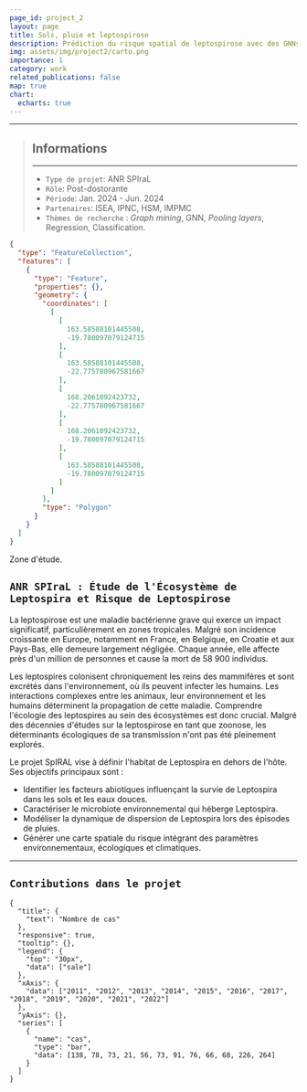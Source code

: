 ```yaml
---
page_id: project_2
layout: page
title: Sols, pluie et leptospirose
description: Prédiction du risque spatial de leptospirose avec des GNNs
img: assets/img/project2/carto.png
importance: 1
category: work
related_publications: false
map: true
chart:
  echarts: true
---
```


---

> ## Informations
>
> ---
>
> - `Type de projet`: ANR SPIraL
> - `Rôle`: Post-dostorante
> - `Période`: Jan. 2024 - Jun. 2024
> - `Partenaires`: ISEA, IPNC, HSM, IMPMC
> - `Thèmes de recherche` : _Graph mining_, GNN, _Pooling layers_, Regression, Classification.

```geojson
{
  "type": "FeatureCollection",
  "features": [
    {
      "type": "Feature",
      "properties": {},
      "geometry": {
        "coordinates": [
          [
            [
              163.58588101445508,
              -19.780097079124715
            ],
            [
              163.58588101445508,
              -22.775780967581667
            ],
            [
              168.2061092423732,
              -22.775780967581667
            ],
            [
              168.2061092423732,
              -19.780097079124715
            ],
            [
              163.58588101445508,
              -19.780097079124715
            ]
          ]
        ],
        "type": "Polygon"
      }
    }
  ]
}
```

<div class="caption">
    Zone d'étude.
</div>

## `ANR SPIraL : Étude de l'Écosystème de Leptospira et Risque de Leptospirose`

La leptospirose est une maladie bactérienne grave qui exerce un impact significatif, particulièrement en zones tropicales. Malgré son incidence croissante en Europe, notamment en France, en Belgique, en Croatie et aux Pays-Bas, elle demeure largement négligée. Chaque année, elle affecte près d'un million de personnes et cause la mort de 58 900 individus.

Les leptospires colonisent chroniquement les reins des mammifères et sont excrétés dans l'environnement, où ils peuvent infecter les humains. Les interactions complexes entre les animaux, leur environnement et les humains déterminent la propagation de cette maladie. Comprendre l'écologie des leptospires au sein des écosystèmes est donc crucial. Malgré des décennies d'études sur la leptospirose en tant que zoonose, les déterminants écologiques de sa transmission n'ont pas été pleinement explorés.

Le projet SpIRAL vise à définir l'habitat de Leptospira en dehors de l'hôte. Ses objectifs principaux sont :

- Identifier les facteurs abiotiques influençant la survie de Leptospira dans les sols et les eaux douces.
- Caractériser le microbiote environnemental qui héberge Leptospira.
- Modéliser la dynamique de dispersion de Leptospira lors des épisodes de pluies.
- Générer une carte spatiale du risque intégrant des paramètres environnementaux, écologiques et climatiques.

---

## `Contributions dans le projet`

```echarts
{
  "title": {
    "text": "Nombre de cas"
  },
  "responsive": true,
  "tooltip": {},
  "legend": {
    "top": "30px",
    "data": ["sale"]
  },
  "xAxis": {
    "data": ["2011", "2012", "2013", "2014", "2015", "2016", "2017", "2018", "2019", "2020", "2021", "2022"]
  },
  "yAxis": {},
  "series": [
    {
      "name": "cas",
      "type": "bar",
      "data": [138, 78, 73, 21, 56, 73, 91, 76, 66, 68, 226, 264]
    }
  ]
}
```
